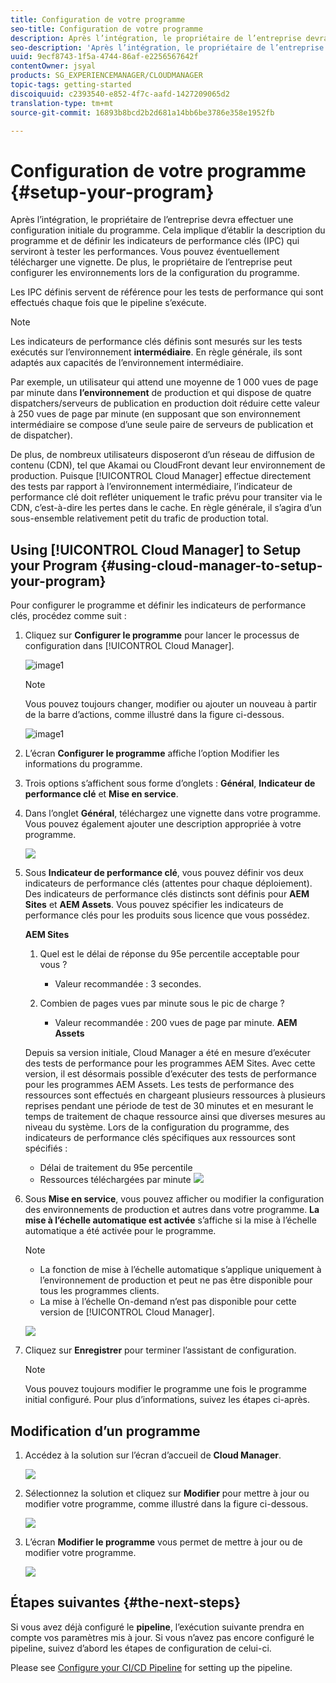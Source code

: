 ```yaml
---
title: Configuration de votre programme
seo-title: Configuration de votre programme
description: Après l’intégration, le propriétaire de l’entreprise devra effectuer une configuration initiale du programme.
seo-description: 'Après l’intégration, le propriétaire de l’entreprise devra effectuer une configuration initiale d’Adobe AEM Cloud Manager. Il devra notamment établir la description du programme et définir les indicateurs de performance clés qui serviront à tester les performances. '
uuid: 9ecf8743-1f5a-4744-86af-e2256567642f
contentOwner: jsyal
products: SG_EXPERIENCEMANAGER/CLOUDMANAGER
topic-tags: getting-started
discoiquuid: c2393540-e852-4f7c-aafd-1427209065d2
translation-type: tm+mt
source-git-commit: 16893b8bcd2b2d681a14bb6be3786e358e1952fb

---
```



# Configuration de votre programme {#setup-your-program}

Après l’intégration, le propriétaire de l’entreprise devra effectuer une configuration initiale du programme. Cela implique d’établir la description du programme et de définir les indicateurs de performance clés (IPC) qui serviront à tester les performances. Vous pouvez éventuellement télécharger une vignette. De plus, le propriétaire de l’entreprise peut configurer les environnements lors de la configuration du programme.

Les IPC définis servent de référence pour les tests de performance qui sont effectués chaque fois que le pipeline s’exécute.

>[!NOTE]
>
>Les indicateurs de performance clés définis sont mesurés sur les tests exécutés sur l’environnement **intermédiaire**. En règle générale, ils sont adaptés aux capacités de l’environnement intermédiaire.
>
>Par exemple, un utilisateur qui attend une moyenne de 1 000 vues de page par minute dans **l’environnement** de production et qui dispose de quatre dispatchers/serveurs de publication en production doit réduire cette valeur à 250 vues de page par minute (en supposant que son environnement intermédiaire se compose d’une seule paire de serveurs de publication et de dispatcher).
>
>De plus, de nombreux utilisateurs disposeront d’un réseau de diffusion de contenu (CDN), tel que Akamai ou CloudFront devant leur environnement de production. Puisque [!UICONTROL Cloud Manager] effectue directement des tests par rapport à l’environnement intermédiaire, l’indicateur de performance clé doit refléter uniquement le trafic prévu pour transiter via le CDN, c’est-à-dire les pertes dans le cache. En règle générale, il s’agira d’un sous-ensemble relativement petit du trafic de production total.

## Using [!UICONTROL Cloud Manager] to Setup your Program {#using-cloud-manager-to-setup-your-program}

Pour configurer le programme et définir les indicateurs de performance clés, procédez comme suit :

1. Cliquez sur **Configurer le programme** pour lancer le processus de configuration dans [!UICONTROL Cloud Manager].

   ![image1](assets/set-up-program/setup1.png)

   >[!NOTE]
   > Vous pouvez toujours changer, modifier ou ajouter un nouveau à partir de la barre d’actions, comme illustré dans la figure ci-dessous.

   ![image1](assets/set-up-program/setup2.png)


1. L’écran **Configurer le programme** affiche l’option Modifier les informations du programme.

1. Trois options s’affichent sous forme d’onglets : **Général**, **Indicateur de performance clé** et **Mise en service**.

1. Dans l’onglet **Général**, téléchargez une vignette dans votre programme. Vous pouvez également ajouter une description appropriée à votre programme.

   ![](assets/Setup_Program-General.png)

1. Sous **Indicateur de performance clé**, vous pouvez définir vos deux indicateurs de performance clés (attentes pour chaque déploiement). Des indicateurs de performance clés distincts sont définis pour **AEM Sites** et **AEM Assets**. Vous pouvez spécifier les indicateurs de performance clés pour les produits sous licence que vous possédez.

   **AEM Sites**

   1. Quel est le délai de réponse du 95e percentile acceptable pour vous ?

      * Valeur recommandée : 3 secondes.
   1. Combien de pages vues par minute sous le pic de charge ?

      * Valeur recommandée : 200 vues de page par minute.
   **AEM Assets**

   Depuis sa version initiale, Cloud Manager a été en mesure d’exécuter des tests de performance pour les programmes AEM Sites. Avec cette version, il est désormais possible d’exécuter des tests de performance pour les programmes AEM Assets. Les tests de performance des ressources sont effectués en chargeant plusieurs ressources à plusieurs reprises pendant une période de test de 30 minutes et en mesurant le temps de traitement de chaque ressource ainsi que diverses mesures au niveau du système.
Lors de la configuration du programme, des indicateurs de performance clés spécifiques aux ressources sont spécifiés :

   * Délai de traitement du 95e percentile
   * Ressources téléchargées par minute
   ![](assets/Setup_Program-KPIs.png)

1. Sous **Mise en service**, vous pouvez afficher ou modifier la configuration des environnements de production et autres dans votre programme. **La mise à l’échelle automatique est activée** s’affiche si la mise à l’échelle automatique a été activée pour le programme.

   >[!NOTE]
   >
   >* La fonction de mise à l’échelle automatique s’applique uniquement à l’environnement de production et peut ne pas être disponible pour tous les programmes clients.
   >* La mise à l’échelle On-demand n’est pas disponible pour cette version de [!UICONTROL Cloud Manager].


   ![](assets/Setup_Program-Provisioning.png)

1. Cliquez sur **Enregistrer** pour terminer l’assistant de configuration.

   >[!NOTE]
   >
   >Vous pouvez toujours modifier le programme une fois le programme initial configuré. Pour plus d’informations, suivez les étapes ci-après.

## Modification d’un programme

1. Accédez à la solution sur l’écran d’accueil de **Cloud Manager**.

   ![](assets/SetUpProgram5.png)

1. Sélectionnez la solution et cliquez sur **Modifier** pour mettre à jour ou modifier votre programme, comme illustré dans la figure ci-dessous.

   ![](assets/SetUpProgram6.png)

1. L’écran **Modifier le programme** vous permet de mettre à jour ou de modifier votre programme.

   ![](assets/Editing_Program-screen3.png)

## Étapes suivantes {#the-next-steps}

Si vous avez déjà configuré le **pipeline**, l’exécution suivante prendra en compte vos paramètres mis à jour. Si vous n’avez pas encore configuré le pipeline, suivez d’abord les étapes de configuration de celui-ci.

Please see [Configure your CI/CD Pipeline](https://helpx.adobe.com/fr/experience-manager/cloud-manager/using/configuring-pipeline.html) for setting up the pipeline.
